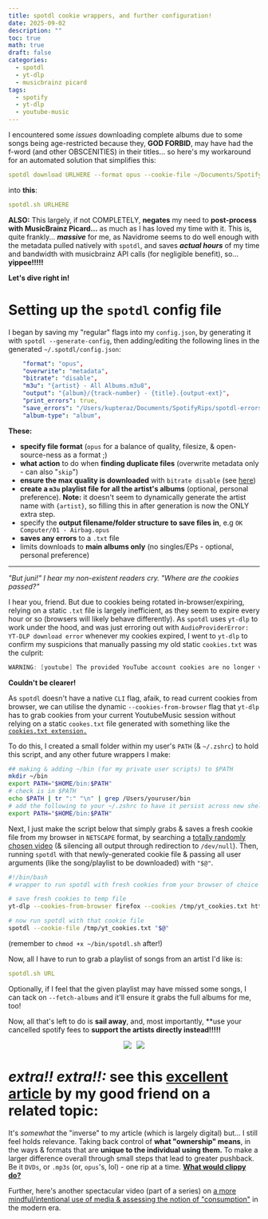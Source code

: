 ```yaml
---
title: spotdl cookie wrappers, and further configuration!
date: 2025-09-02
description: ""
toc: true
math: true
draft: false
categories:
  - spotdl
  - yt-dlp
  - musicbrainz picard
tags:
  - spotify
  - yt-dlp
  - youtube-music
---
```

I encountered some *issues* downloading complete albums due to some songs being age-restricted because they, **GOD FORBID**, may have had the f-word (and other OBSCENITIES) in their titles... so here's my workaround for an automated solution that simplifies this:

``` yaml
spotdl download URLHERE --format opus --cookie-file ~/Documents/SpotifyRips/cookies.txt --bitrate disable --audio youtube-music --overwrite metadata.... etc. etc.
```

into **this**:

``` yaml
spotdl.sh URLHERE
```

**ALSO:** This largely, if not COMPLETELY, **negates** my need to **post-process with MusicBrainz Picard...** as much as I has loved my time with it. This is, quite frankly... ***massive*** for me, as Navidrome seems to do well enough with the metadata pulled natively with `spotdl`, and saves ***actual hours*** of my time and bandwidth with musicbrainz API calls (for negligible benefit), so... **yippee!!!!!**

**Let's dive right in!**

# Setting up the `spotdl` config file

I began by saving my "regular" flags into my `config.json`, by generating it with `spotdl --generate-config`, then adding/editing the following lines in the generated `~/.spotdl/config.json`:

``` yaml
    "format": "opus",
    "overwrite": "metadata",
    "bitrate": "disable",
	"m3u": "{artist} - All Albums.m3u8",
    "output": "{album}/{track-number} - {title}.{output-ext}",
    "print_errors": true,
    "save_errors": "/Users/kupteraz/Documents/SpotifyRips/spotdl-errors.txt",
    "album-type": "album",

```

**These:**
- **specify file format** (`opus` for a balance of quality, filesize, & open-source-ness as a format ;)
- **what action** to do when **finding duplicate files** (overwrite metadata only - can also "`skip`")
- **ensure the max quality is downloaded** with `bitrate disable` (see [here](https://spotdl.readthedocs.io/en/latest/usage/#youtube-music-premium))
- **create a `m3u` playlist file for all the artist's albums** (optional, personal preference). **Note:** it doesn't seem to dynamically generate the artist name with `{artist}`, so filling this in after generation is now the ONLY extra step.
- specify the **output filename/folder structure to save files in**, e.g `OK Computer/01 - Airbag.opus`
- **saves any errors** to a `.txt` file
- limits downloads to **main albums only** (no singles/EPs - optional, personal preference)

---

*"But juni!" I hear my non-existent readers cry. "Where are the cookies passed?"*


I hear you, friend. But due to cookies being rotated in-browser/expiring, relying on a static `.txt` file is largely inefficient, as they seem to expire every hour or so (browsers will likely behave differently). As `spotdl` uses `yt-dlp` to work under the hood, and was just erroring out with `AudioProviderError: YT-DLP download error` whenever my cookies expired, I went to `yt-dlp` to confirm my suspicions that manually passing my old static `cookies.txt` was the culprit:

``` go 
WARNING: [youtube] The provided YouTube account cookies are no longer valid. They have likely been rotated in the browser as a security measure. For tips on how to effectively export YouTube cookies, refer to https://github.com/yt-dlp/yt-dlp/wiki/Extractors#exporting-youtube-cookies.
```

**Couldn't be clearer!** 

As `spotdl` doesn't have a native `CLI` flag, afaik, to read current cookies from browser, we can utilise the dynamic `--cookies-from-browser` flag that `yt-dlp` has to grab cookies from your current YoutubeMusic session without relying on a static `cookes.txt` file generated with something like the [`cookies.txt extension.`](https://addons.mozilla.org/en-US/firefox/addon/cookies-txt/)

To do this, I created a small folder within my user's `PATH` (& `~/.zshrc`) to hold this script, and any other future wrappers I make:
``` bash
## making & adding ~/bin (for my private user scripts) to $PATH
mkdir ~/bin
export PATH="$HOME/bin:$PATH"
# check is in $PATH
echo $PATH | tr ":" "\n" | grep /Users/youruser/bin
# add the following to your ~/.zshrc to have it persist across new shells:
export PATH="$HOME/bin:$PATH"

```

Next, I just make the script below that simply grabs & saves a fresh cookie file from my browser in `NETSCAPE` format, by searching a [totally randomly chosen video](https://music.youtube.com/watch?v=dQw4w9WgXcQ) (& silencing all output through redirection to `/dev/null`). Then, running `spotdl` with that newly-generated cookie file & passing all user arguments (like the song/playlist to be downloaded) with `"$@"`.

``` bash
#!/bin/bash
# wrapper to run spotdl with fresh cookies from your browser of choice (firefox, for me)

# save fresh cookies to temp file
yt-dlp --cookies-from-browser firefox --cookies /tmp/yt_cookies.txt https://music.youtube.com/watch?v=dQw4w9WgXcQ -O id > /dev/null 2>&1

# now run spotdl with that cookie file
spotdl --cookie-file /tmp/yt_cookies.txt "$@"

```

(remember to `chmod +x ~/bin/spotdl.sh` after!)

Now, all I have to run to grab a playlist of songs from an artist I'd like is:

``` yaml
spotdl.sh URL
```

Optionally, if I feel that the given playlist may have missed some songs, I can tack on `--fetch-albums` and it'll ensure it grabs the full albums for me, too! 

Now, all that's left to do is **sail away**, and, most importantly, **use your cancelled spotify fees to **support the artists directly instead!!!!!** 

<div style="display: flex; justify-content: center; align-items: center; gap: 10px; width: 100%;">
  <img src="https://web.archive.org/web/20091022160937im_/http://www.geocities.com/multilogan/ca154.gif" style="max-width: 200px; height: auto;">
  <img src="https://web.archive.org/web/20091027010028if_/http://ar.geocities.com/lossusti/images/ahorasi.gif" style="max-width: 200px; height: auto;">
</div>

# *extra!! extra!!:* see this [excellent article](https://lunamouse.bearblog.dev/day110/) by my good friend on a related topic:
It's *somewhat* the "inverse" to my article (which is largely digital) but... I still feel holds relevance. Taking back control of **what "ownership" means**, in the ways & formats that are **unique to the individual using them.** To make a larger difference overall through small steps that lead to greater pushback. Be it `DVDs`, or `.mp3s` (or, `opus`'s, lol) - one rip at a time. **[What would clippy do?](https://www.youtube.com/watch?v=2_Dtmpe9qaQ)**

Further, here's another spectacular video (part of a series) on [a more mindful/intentional use of media & assessing the notion of "consumption"](https://youtu.be/VzKr-tMr8qQ?si=uJFdcvmkx3b6jpRr) in the modern era.